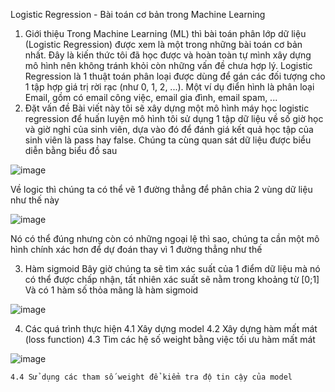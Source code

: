 Logistic Regression - Bài toán cơ bản trong Machine Learning
1. Giới thiệu
  Trong Machine Learning (ML) thì bài toán phân lớp dữ liệu (Logistic Regression) được xem là một trong những bài toán cơ bản nhất. 
  Đây là kiến thức tôi đã học được và hoàn toàn tự mình xây dựng mô hình nên không tránh khỏi còn những vấn đề chưa hợp lý.
  Logistic Regression là 1 thuật toán phân loại được dùng để gán các đối tượng cho 1 tập hợp giá trị rời rạc (như 0, 1, 2, ...). Một ví dụ điển hình là phân loại Email, gồm có email công việc, email gia đình, email spam, ...
2. Đặt vấn đề
  Bài viết này tôi sẽ xây dựng một mô hình máy học logistic regression để huấn luyện mô hình tôi sử dụng 1 tập dữ liệu về số giờ học và giờ nghỉ của sinh viên, dựa vào đó để đánh giá kết quả học tập của sinh viên là pass hay false.
  Chúng ta cùng quan sát dữ liệu được biểu diễn bằng biểu đồ sau
  
  ![image](https://user-images.githubusercontent.com/87468563/129730800-6a9558b2-a1c4-4132-be0c-a5d3ff675705.png)

  Về logic thì chúng ta có thể vẽ 1 đường thẳng để phân chia 2 vùng dữ liệu như thế này
  
  ![image](https://user-images.githubusercontent.com/87468563/130008460-ee3a5f14-4b7e-4394-8158-31762ceae858.png)
  
  Nó có thể đúng nhưng còn có những ngoại lệ thì sao, chúng ta cần một mô hình chính xác hơn để dự đoán thay vì 1 đường thẳng như thế
  
  3. Hàm sigmoid
    Bây giờ chúng ta sẽ tìm xác suất của 1 điểm dữ liệu mà nó có thể được chấp nhận, tất nhiên xác suất sẽ nằm trong khoảng từ [0;1]
  Và có 1 hàm số thỏa mãng là hàm sigmoid
  
  ![image](https://user-images.githubusercontent.com/87468563/130008913-75500c96-2b8a-4366-93fb-114542130f57.png)

  4. Các quá trình thực hiện
    4.1 Xây dựng model
    4.2 Xây dựng hàm mất mát (loss function)
    4.3 Tìm các hệ số weight bằng việc tối ưu hàm mất mát

   ![image](https://user-images.githubusercontent.com/87468563/130009481-5b7366c8-de3f-4e81-9122-2a56916020f7.png)
   
    4.4 Sử dụng các tham số weight để kiểm tra độ tin cậy của model
  
